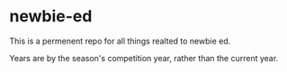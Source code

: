 # newbie-ed

This is a permenent repo for all things realted to newbie ed. 

Years are by the season's competition year, rather than the current year. 


